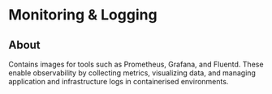 # Monitoring & Logging

## About

Contains images for tools such as Prometheus, Grafana, and Fluentd. These enable observability by collecting metrics, visualizing data, and managing application and infrastructure logs in containerised environments.
